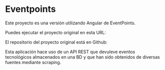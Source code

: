 # Eventpoints

Este proyecto es una versión utilizando Angular de EventPoints.

Puedes ejecutar el proyecto original en esta URL:

El repositorio del proyecto original está en Github:

Esta aplicación hace uso de un API REST que devuleve eventos tecnológicos almacenados en una BD y que han sido obtenidos de diversas fuentes mediante scraping.